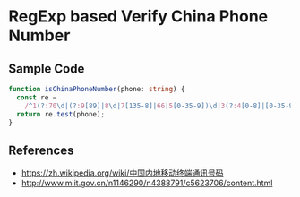# RegExp based Verify China Phone Number

## Sample Code

```typescript
function isChinaPhoneNumber(phone: string) {
  const re =
    /^1(?:70\d|(?:9[89]|8\d|7[135-8]|66|5[0-35-9])\d|3(?:4[0-8]|[0-35-9]\d))\d{7}$/;
  return re.test(phone);
}
```

## References

- <https://zh.wikipedia.org/wiki/中国内地移动终端通讯号码>
- <http://www.miit.gov.cn/n1146290/n4388791/c5623706/content.html>
